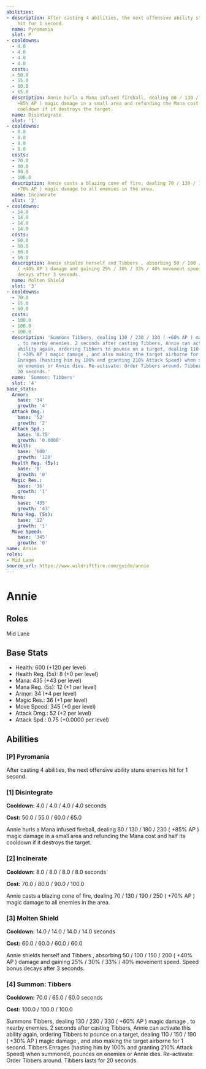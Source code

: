 ```yaml
---
abilities:
- description: After casting 4 abilities, the next offensive ability stuns enemies
    hit for 1 second.
  name: Pyromania
  slot: P
- cooldowns:
  - 4.0
  - 4.0
  - 4.0
  - 4.0
  costs:
  - 50.0
  - 55.0
  - 60.0
  - 65.0
  description: Annie hurls a Mana infused fireball, dealing 80 / 130 / 180 / 230 (
    +85% AP ) magic damage in a small area and refunding the Mana cost and half its
    cooldown if it destroys the target.
  name: Disintegrate
  slot: '1'
- cooldowns:
  - 8.0
  - 8.0
  - 8.0
  - 8.0
  costs:
  - 70.0
  - 80.0
  - 90.0
  - 100.0
  description: Annie casts a blazing cone of fire, dealing 70 / 130 / 190 / 250 (
    +70% AP ) magic damage to all enemies in the area.
  name: Incinerate
  slot: '2'
- cooldowns:
  - 14.0
  - 14.0
  - 14.0
  - 14.0
  costs:
  - 60.0
  - 60.0
  - 60.0
  - 60.0
  description: Annie shields herself and Tibbers , absorbing 50 / 100 / 150 / 200
    ( +40% AP ) damage and gaining 25% / 30% / 33% / 40% movement speed. Speed bonus
    decays after 3 seconds.
  name: Molten Shield
  slot: '3'
- cooldowns:
  - 70.0
  - 65.0
  - 60.0
  costs:
  - 100.0
  - 100.0
  - 100.0
  description: 'Summons Tibbers, dealing 130 / 230 / 330 ( +60% AP ) magic damage
    , to nearby enemies. 2 seconds after casting Tibbers, Annie can activate this
    ability again, ordering Tibbers to pounce on a target, dealing 110 / 150 / 190
    ( +30% AP ) magic damage , and also making the target airborne for 1 second. Tibbers
    Enrages (hasting him by 100% and granting 210% Attack Speed) when summoned, pounces
    on enemies or Annie dies. Re-activate: Order Tibbers around. Tibbers lasts for
    20 seconds.'
  name: 'Summon: Tibbers'
  slot: '4'
base_stats:
  Armor:
    base: '34'
    growth: '4'
  Attack Dmg.:
    base: '52'
    growth: '2'
  Attack Spd.:
    base: '0.75'
    growth: '0.0000'
  Health:
    base: '600'
    growth: '120'
  Health Reg. (5s):
    base: '8'
    growth: '0'
  Magic Res.:
    base: '36'
    growth: '1'
  Mana:
    base: '435'
    growth: '43'
  Mana Reg. (5s):
    base: '12'
    growth: '1'
  Move Speed:
    base: '345'
    growth: '0'
name: Annie
roles:
- Mid Lane
source_url: https://www.wildriftfire.com/guide/annie
---
```


# Annie

## Roles

Mid Lane

## Base Stats

- Health: 600 (+120 per level)
- Health Reg. (5s): 8 (+0 per level)
- Mana: 435 (+43 per level)
- Mana Reg. (5s): 12 (+1 per level)
- Armor: 34 (+4 per level)
- Magic Res.: 36 (+1 per level)
- Move Speed: 345 (+0 per level)
- Attack Dmg.: 52 (+2 per level)
- Attack Spd.: 0.75 (+0.0000 per level)

## Abilities

### [P] Pyromania

After casting 4 abilities, the next offensive ability stuns enemies hit for 1 second.

### [1] Disintegrate

**Cooldown:** 4.0 / 4.0 / 4.0 / 4.0 seconds

**Cost:** 50.0 / 55.0 / 60.0 / 65.0

Annie hurls a Mana infused fireball, dealing 80 / 130 / 180 / 230 ( +85% AP ) magic damage in a small area and refunding the Mana cost and half its cooldown if it destroys the target.

### [2] Incinerate

**Cooldown:** 8.0 / 8.0 / 8.0 / 8.0 seconds

**Cost:** 70.0 / 80.0 / 90.0 / 100.0

Annie casts a blazing cone of fire, dealing 70 / 130 / 190 / 250 ( +70% AP ) magic damage to all enemies in the area.

### [3] Molten Shield

**Cooldown:** 14.0 / 14.0 / 14.0 / 14.0 seconds

**Cost:** 60.0 / 60.0 / 60.0 / 60.0

Annie shields herself and Tibbers , absorbing 50 / 100 / 150 / 200 ( +40% AP ) damage and gaining 25% / 30% / 33% / 40% movement speed. Speed bonus decays after 3 seconds.

### [4] Summon: Tibbers

**Cooldown:** 70.0 / 65.0 / 60.0 seconds

**Cost:** 100.0 / 100.0 / 100.0

Summons Tibbers, dealing 130 / 230 / 330 ( +60% AP ) magic damage , to nearby enemies. 2 seconds after casting Tibbers, Annie can activate this ability again, ordering Tibbers to pounce on a target, dealing 110 / 150 / 190 ( +30% AP ) magic damage , and also making the target airborne for 1 second. Tibbers Enrages (hasting him by 100% and granting 210% Attack Speed) when summoned, pounces on enemies or Annie dies. Re-activate: Order Tibbers around. Tibbers lasts for 20 seconds.

